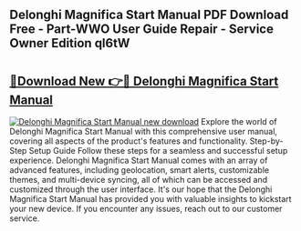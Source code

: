 ## Delonghi Magnifica Start Manual PDF Download Free - Part-WWO User Guide Repair - Service Owner Edition ql6tW

# <h2><a href="http://cf2476.oget.top/?id=Delonghi+Magnifica+Start+Manual">🔗Download New 👉🔴 Delonghi Magnifica Start Manual</a></h2>

[![Delonghi Magnifica Start Manual new download](https://i.imgur.com/5g1atiW.png)](http://cf2476.oget.top/?id=Delonghi+Magnifica+Start+Manual)
Explore the world of Delonghi Magnifica Start Manual with this comprehensive user manual, covering all aspects of the product's features and functionality. Step-by-Step Setup Guide Follow these steps for a seamless and successful setup experience. Delonghi Magnifica Start Manual comes with an array of advanced features, including geolocation, smart alerts, customizable themes, and multi-device syncing, all of which can be accessed and customized through the user interface. It's our hope that the Delonghi Magnifica Start Manual has provided you with valuable insights to kickstart your new device. If you encounter any issues, reach out to our customer service.
